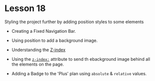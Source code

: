 # Lesson 18

Styling the project further by adding position styles to some elements

- Creating a Fixed Navigation Bar.

- Using position to add a background image.

- Understanding the [Z-index](https://developer.mozilla.org/en-US/docs/Web/CSS/CSS_Positioning/Understanding_z_index)
- Using the [`z-index:`](https://developer.mozilla.org/en-US/docs/Web/CSS/z-index) attribute to send th ebackground image behind all the elements on the page.
- Adding a Badge to the 'Plus' plan using `absolute` & `relative` values.
